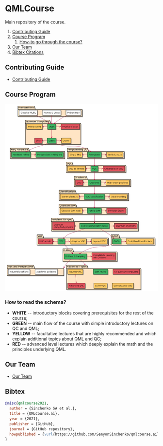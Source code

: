 # QMLCourse

Main repository of the course.

1. [Contributing Guide](#guide)
2. [Course Program](#program)
   1. [How-to go through the course?](#schema)
3. [Our Team](#team)
4. [Bibtex Citations](#bibtex)

## Contributing Guide <a name="guide"></a>

- [Contributing Guide](./CONTRIBUTING.md)

## Course Program <a name="program"></a>

![](./qmlcourseRU/_static/index/program.png)

### How to read the schema? <a name="schema"></a>

- **WHITE** -- introductory blocks covering prerequisites for the rest of the course;
- **GREEN** -- main flow of the course with simple introductory lectures on QC and QML;
- **YELLOW** -- facultative lectures that are highly recommended and which explain additional topics about QML and QC;
- **RED** -- advanced level lectures which deeply explain the math and the principles underlying QML.

## Our Team <a name="team"></a>

- [Our Team](./Team.md)

## Bibtex <a name="bibtex"></a>

```bibtex
@misc{qmlcourse2021,
  author = {Sinchenko SA et al.},
  title = {QMLCourse.ai},
  year = {2021},
  publisher = {GitHub},
  journal = {GitHub repository},
  howpublished = {\url{https://github.com/SemyonSinchenko/qmlcourse.ai}},
}
```
